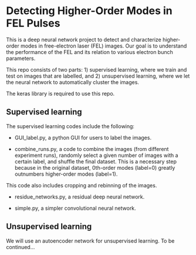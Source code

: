 # Detecting Higher-Order Modes in FEL Pulses
This is a deep neural network project to detect and characterize 
higher-order modes in free-electron laser (FEL) images. Our goal
is to understand the performance of the FEL and its relation to 
various electron bunch parameters.

This repo consists of two parts: 1) supervised learning, where
we train and test on images that are labelled, and 2) unsupervised 
learning, where we let the neural network to automatically cluster
the images.

The keras library is required to use this repo.

## Supervised learning
The supervised learning codes include the following:

* GUI_label.py, a python GUI for users to label the images.

* combine_runs.py, a code to combine the images (from different
experiment runs), randomly select a given number of images with 
a certain label, and shuffle the final dataset. This is a necessary
step because in the original dataset, 0th-order modes (label=0)
greatly outnumbers higher-order modes (label=1).

This code also includes cropping and rebinning of the images.

* residue_networks.py, a residual deep neural network.

* simple.py, a simpler convolutional neural network.

## Unsupervised learning
We will use an autoencoder network for unsupervised learning.
To be continued...
